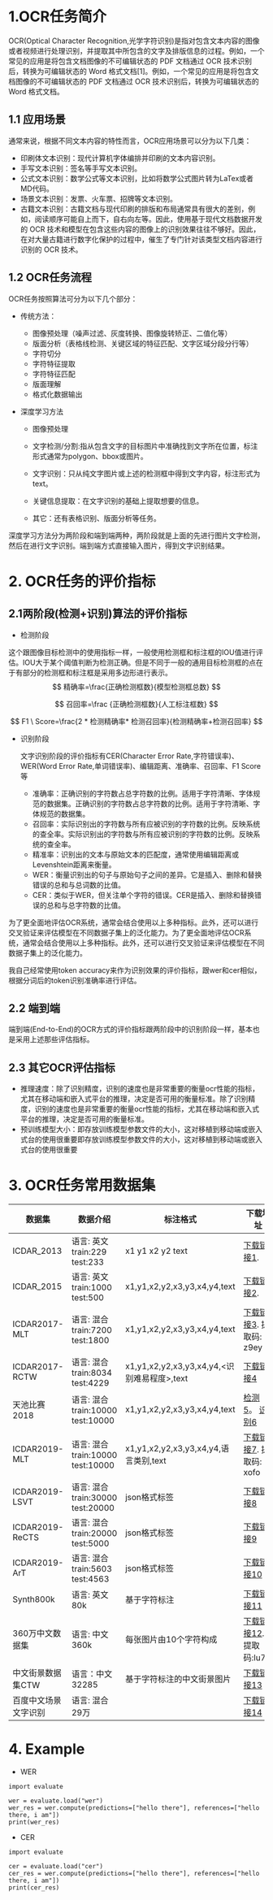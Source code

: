 # 1.OCR任务简介

OCR(Optical Character Recognition,光学字符识别)是指对包含文本内容的图像或者视频进行处理识别，并提取其中所包含的文字及排版信息的过程。例如，一个常见的应用是将包含文档图像的不可编辑状态的 PDF 文档通过 OCR 技术识别后，转换为可编辑状态的 Word 格式文档[1]。例如，一个常见的应用是将包含文档图像的不可编辑状态的 PDF 文档通过 OCR 技术识别后，转换为可编辑状态的 Word 格式文档。

## 1.1 应用场景

通常来说，根据不同文本内容的特性而言，OCR应用场景可以分为以下几类：

- 印刷体文本识别：现代计算机字体编排并印刷的文本内容识别。
- 手写文本识别：签名等手写文本识别。
- 公式文本识别：数学公式等文本识别，比如将数学公式图片转为LaTex或者MD代码。
- 场景文本识别：发票、火车票、招牌等文本识别。
- 古籍文本识别：古籍文档与现代印刷的排版和布局通常具有很大的差别，例如，阅读顺序可能自上而下，自右向左等。因此，使用基于现代文档数据开发的 OCR 技术和模型在包含这些内容的图像上的识别效果往往不够好。因此，在对大量古籍进行数字化保护的过程中，催生了专门针对该类型文档内容进行识别的 OCR 技术。

## 1.2 OCR任务流程

OCR任务按照算法可分为以下几个部分：

- 传统方法：

  - 图像预处理（噪声过滤、灰度转换、图像旋转矫正、二值化等）
  - 版面分析（表格线检测、关键区域的特征匹配、文字区域分段分行等）
  - 字符切分
  - 字符特征提取
  - 字符特征匹配
  - 版面理解
  - 格式化数据输出

  

- 深度学习方法

  - 图像预处理
  - 文字检测/分割:指从包含文字的目标图片中准确找到文字所在位置，标注形式通常为polygon、bbox或图片。

  - 文字识别：只从纯文字图片或上述的检测框中得到文字内容，标注形式为text。

  - 关键信息提取：在文字识别的基础上提取想要的信息。

  - 其它：还有表格识别、版面分析等任务。

深度学习方法分为两阶段和端到端两种，两阶段就是上面的先进行图片文字检测，然后在进行文字识别。端到端方式直接输入图片，得到文字识别结果。



# 2. OCR任务的评价指标

## 2.1两阶段(检测+识别)算法的评价指标

- 检测阶段

这个跟图像目标检测中的使用指标一样，一般使用检测框和标注框的IOU值进行评估。IOU大于某个阈值判断为检测正确。但是不同于一般的通用目标检测框的点在于有部分的检测框和标注框是采用多边形进行表示。
$$
精确率=\frac{正确检测框数}{模型检测框总数}
$$

$$
召回率=\frac {正确检测框数}{人工标注框数}
$$

$$
F1 \ Score=\frac{2 * 检测精确率* 检测召回率}{检测精确率+检测召回率}
$$

- 识别阶段

  文字识别阶段的评价指标有CER(Character Error Rate,字符错误率)、WER(Word Error Rate,单词错误率)、编辑距离、准确率、召回率、F1 Score等

  - 准确率：正确识别的字符数占总字符数的比例。适用于字符清晰、字体规范的数据集。正确识别的字符数占总字符数的比例。适用于字符清晰、字体规范的数据集。
  - 召回率：实际识别出的字符数与所有应被识别的字符数的比例。反映系统的查全率。实际识别出的字符数与所有应被识别的字符数的比例。反映系统的查全率。
  - 精准率：识别出的文本与原始文本的匹配度，通常使用编辑距离或Levenshtein距离来衡量。
  - WER：衡量识别出的句子与原始句子之间的差异。它是插入、删除和替换错误的总和与总词数的比值。
  - CER：类似于WER，但关注单个字符的错误。CER是插入、删除和替换错误的总和与总字符数的比值。

为了更全面地评估OCR系统，通常会结合使用以上多种指标。此外，还可以进行交叉验证来评估模型在不同数据子集上的泛化能力。为了更全面地评估OCR系统，通常会结合使用以上多种指标。此外，还可以进行交叉验证来评估模型在不同数据子集上的泛化能力。

我自己经常使用token accuracy来作为识别效果的评价指标，跟wer和cer相似，根据分词后的token识别准确率进行评估。

## 2.2 端到端

端到端(End-to-End)的OCR方式的评价指标跟两阶段中的识别阶段一样，基本也是采用上述那些评估指标。



## 2.3 其它OCR评估指标

- 推理速度：除了识别精度，识别的速度也是非常重要的衡量ocr性能的指标，尤其在移动端和嵌入式平台的推理，决定是否可用的衡量标准。除了识别精度，识别的速度也是非常重要的衡量ocr性能的指标，尤其在移动端和嵌入式平台的推理，决定是否可用的衡量标准。
- 预训练模型大小：即存放训练模型参数文件的大小，这对移植到移动端或嵌入式台的使用很重要即存放训练模型参数文件的大小，这对移植到移动端或嵌入式台的使用很重要



# 3. OCR任务常用数据集

| 数据集               | 数据介绍                          | 标注格式                                    | 下载地址                                                     |
| -------------------- | --------------------------------- | ------------------------------------------- | ------------------------------------------------------------ |
| ICDAR_2013           | 语言: 英文 train:229 test:233     | x1 y1 x2 y2 text                            | [下载链接1](https://rrc.cvc.uab.es/?ch=2&com=downloads).     |
| ICDAR_2015           | 语言: 英文 train:1000 test:500    | x1,y1,x2,y2,x3,y3,x4,y4,text                | [下载链接2](https://rrc.cvc.uab.es/?ch=4&com=downloads).     |
| ICDAR2017-MLT        | 语言: 混合 train:7200 test:1800   | x1,y1,x2,y2,x3,y3,x4,y4,text                | [下载链接3](https://pan.baidu.com/s/1JADvSKXQ6wZ5wCgb6DYjmg). 提取码: z9ey |
| ICDAR2017-RCTW       | 语言: 混合 train:8034 test:4229   | x1,y1,x2,y2,x3,y3,x4,y4,<识别难易程度>,text | [下载链接4](https://rctw.vlrlab.net/dataset/)                |
| 天池比赛2018         | 语言: 混合 train:10000 test:10000 | x1,y1,x2,y2,x3,y3,x4,y4,text                | [检测5](https://tianchi.aliyun.com/competition/entrance/231685/introduction)。 [识别6](https://tianchi.aliyun.com/competition/entrance/231684/introduction) |
| ICDAR2019-MLT        | 语言: 混合 train:10000 test:10000 | x1,y1,x2,y2,x3,y3,x4,y4,语言类别,text       | [下载链接7](https://pan.baidu.com/s/1VDAvnvNvg8_SJa_vwEv5Ag). 提取码: xofo |
| ICDAR2019-LSVT       | 语言: 混合 train:30000 test:20000 | json格式标签                                | [下载链接8](https://rrc.cvc.uab.es/?ch=16)                   |
| ICDAR2019-ReCTS      | 语言: 混合 train:20000 test:5000  | json格式标签                                | [下载链接9](https://rrc.cvc.uab.es/?ch=12&com=introduction)  |
| ICDAR2019-ArT        | 语言: 混合 train:5603 test:4563   | json格式标签                                | [下载链接10](https://rrc.cvc.uab.es/?ch=14)                  |
| Synth800k            | 语言: 英文 80k                    | 基于字符标注                                | [下载链接11](http://www.robots.ox.ac.uk/~vgg/data/scenetext/) |
| 360万中文数据集      | 语言: 中文 360k                   | 每张图片由10个字符构成                      | [下载链接12](https://pan.baidu.com/s/1QkI7kjah8SPHwOQ40rS1Pw). 提取码:lu7m |
| 中文街景数据集CTW    | 语言：中文 32285                  | 基于字符标注的中文街景图片                  | [下载链接13](https://ctwdataset.github.io/)                  |
| 百度中文场景文字识别 | 语言: 混合 29万                   |                                             | [下载链接14](https://aistudio.baidu.com/aistudio/datasetdetail/8429) |



# 4. Example

- WER

```
import evaluate

wer = evaluate.load("wer")
wer_res = wer.compute(predictions=["hello there"], references=["hello there, i am"])
print(wer_res)
```

- CER

```
import evaluate

cer = evaluate.load("cer")
cer_res = wer.compute(predictions=["hello there"], references=["hello there, i am"])
print(cer_res)
```

